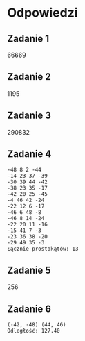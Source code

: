 # Odpowiedzi

## Zadanie 1

$66669$

## Zadanie 2

$1195$

## Zadanie 3

$290832$

## Zadanie 4

```
-48 8 2 -44
-14 23 37 -39
-30 39 44 -42
-38 23 35 -17
-42 20 25 -45
-4 46 42 -24
-22 12 6 -17
-46 6 48 -8
-46 8 14 -24
-22 20 11 -16
-15 41 7 -3
-23 36 38 -20
-29 49 35 -3
Łącznie prostokątów: 13
```

## Zadanie 5

$256$

## Zadanie 6

```
(-42, -48) (44, 46)
Odległość: 127.40
```

